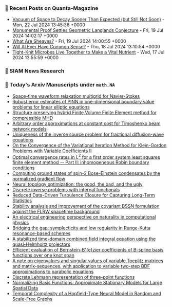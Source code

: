 ### 📝 Recent Posts on Quanta-Magazine
<!-- quanta starts -->
* <a href="https://www.quantamagazine.org/vacuum-of-space-to-decay-sooner-than-expected-but-still-not-soon-20240722/">Vacuum of Space to Decay Sooner Than Expected (but Still Not Soon)</a> - Mon, 22 Jul 2024 13:45:36 +0000
* <a href="https://www.quantamagazine.org/monumental-proof-settles-geometric-langlands-conjecture-20240719/">Monumental Proof Settles Geometric Langlands Conjecture</a> - Fri, 19 Jul 2024 14:02:17 +0000
* <a href="https://www.quantamagazine.org/what-are-sheaves-20240719/">What Are Sheaves?</a> - Fri, 19 Jul 2024 14:00:55 +0000
* <a href="https://www.quantamagazine.org/will-ai-ever-have-common-sense-20240718/">Will AI Ever Have Common Sense?</a> - Thu, 18 Jul 2024 13:10:54 +0000
* <a href="https://www.quantamagazine.org/tight-knit-microbes-live-together-to-make-a-vital-nutrient-20240717/">Tight-Knit Microbes Live Together to Make a Vital Nutrient</a> - Wed, 17 Jul 2024 13:55:59 +0000
<!-- quanta ends -->

### 📝 SIAM News Research
<!-- siam-news starts -->

<!-- siam-news ends -->

### 📝 Today's Arxiv Manuscripts under ``math.NA``
<!-- arxiv-math-na starts -->
* <a href="https://arxiv.org/abs/2407.13997">Space-time waveform relaxation multigrid for Navier-Stokes</a>
* <a href="https://arxiv.org/abs/2407.14051">Robust error estimates of PINN in one-dimensional boundary value problems for linear elliptic equations</a>
* <a href="https://arxiv.org/abs/2407.14141">Structure preserving hybrid Finite Volume Finite Element method for compressible MHD</a>
* <a href="https://arxiv.org/abs/2407.14388">Arbitrary order approximations at constant cost for Timoshenko beam network models</a>
* <a href="https://arxiv.org/abs/2407.14413">Uniqueness of the inverse source problem for fractional diffusion-wave equations</a>
* <a href="https://arxiv.org/abs/2407.14423">On the Convergence of the Variational Iteration Method for Klein-Gordon Problems with Variable Coefficients II</a>
* <a href="https://arxiv.org/abs/2407.14424">Optimal convergence rates in $L^2$ for a first order system least squares finite element method -- Part II: inhomogeneous Robin boundary conditions</a>
* <a href="https://arxiv.org/abs/2407.14441">Computing ground states of spin-2 Bose-Einstein condensates by the normalized gradient flow</a>
* <a href="https://arxiv.org/abs/2407.13954">Neural topology optimization: the good, the bad, and the ugly</a>
* <a href="https://arxiv.org/abs/2407.13955">Discrete inverse problems with internal functionals</a>
* <a href="https://arxiv.org/abs/2407.14132">Reduced Data-Driven Turbulence Closure for Capturing Long-Term Statistics</a>
* <a href="https://arxiv.org/abs/2407.14305">Stability analysis and improvement of the covariant BSSN formulation against the FLRW spacetime background</a>
* <a href="https://arxiv.org/abs/1809.01002">An electrical engineering perspective on naturality in computational physics</a>
* <a href="https://arxiv.org/abs/2205.05024">Bridging the gap: symplecticity and low regularity in Runge-Kutta resonance-based schemes</a>
* <a href="https://arxiv.org/abs/2312.06367">A stabilized time-domain combined field integral equation using the quasi-Helmholtz projectors</a>
* <a href="https://arxiv.org/abs/2404.10396">Efficient evaluation of Bernstein-B'{e}zier coefficients of B-spline basis functions over one knot span</a>
* <a href="https://arxiv.org/abs/2407.00792">A note on eigenvalues and singular values of variable Toeplitz matrices and matrix-sequences, with application to variable two-step BDF approximations to parabolic equations</a>
* <a href="https://arxiv.org/abs/2405.06716">Discrete Lehmann representation of three-point functions</a>
* <a href="https://arxiv.org/abs/2405.13821">Normalizing Basis Functions: Approximate Stationary Models for Large Spatial Data</a>
* <a href="https://arxiv.org/abs/2406.12895">Temporal Complexity of a Hopfield-Type Neural Model in Random and Scale-Free Graphs</a>
<!-- arxiv-math-na ends -->
